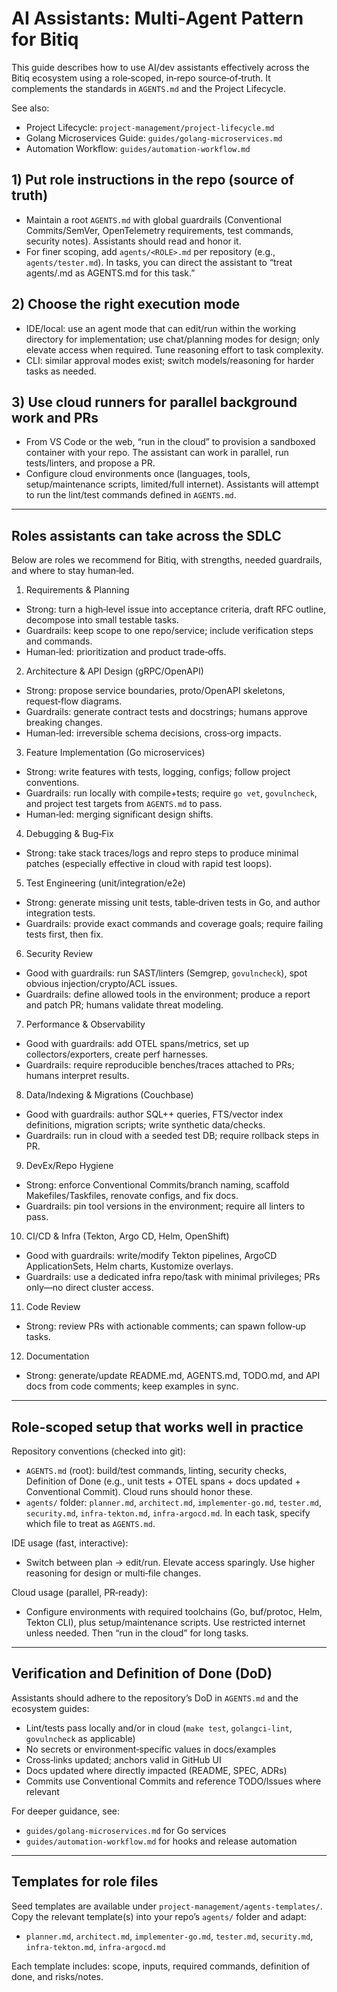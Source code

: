 # AI Assistants: Multi‑Agent Pattern for Bitiq

This guide describes how to use AI/dev assistants effectively across the Bitiq ecosystem using a role‑scoped, in‑repo source‑of‑truth. It complements the standards in `AGENTS.md` and the Project Lifecycle.

See also:
- Project Lifecycle: `project-management/project-lifecycle.md`
- Golang Microservices Guide: `guides/golang-microservices.md`
- Automation Workflow: `guides/automation-workflow.md`

## 1) Put role instructions in the repo (source of truth)

- Maintain a root `AGENTS.md` with global guardrails (Conventional Commits/SemVer, OpenTelemetry requirements, test commands, security notes). Assistants should read and honor it.
- For finer scoping, add `agents/<ROLE>.md` per repository (e.g., `agents/tester.md`). In tasks, you can direct the assistant to “treat agents/<ROLE>.md as AGENTS.md for this task.”

## 2) Choose the right execution mode

- IDE/local: use an agent mode that can edit/run within the working directory for implementation; use chat/planning modes for design; only elevate access when required. Tune reasoning effort to task complexity.
- CLI: similar approval modes exist; switch models/reasoning for harder tasks as needed.

## 3) Use cloud runners for parallel background work and PRs

- From VS Code or the web, “run in the cloud” to provision a sandboxed container with your repo. The assistant can work in parallel, run tests/linters, and propose a PR.
- Configure cloud environments once (languages, tools, setup/maintenance scripts, limited/full internet). Assistants will attempt to run the lint/test commands defined in `AGENTS.md`.

---

## Roles assistants can take across the SDLC

Below are roles we recommend for Bitiq, with strengths, needed guardrails, and where to stay human‑led.

1) Requirements & Planning
- Strong: turn a high‑level issue into acceptance criteria, draft RFC outline, decompose into small testable tasks.
- Guardrails: keep scope to one repo/service; include verification steps and commands.
- Human‑led: prioritization and product trade‑offs.

2) Architecture & API Design (gRPC/OpenAPI)
- Strong: propose service boundaries, proto/OpenAPI skeletons, request‑flow diagrams.
- Guardrails: generate contract tests and docstrings; humans approve breaking changes.
- Human‑led: irreversible schema decisions, cross‑org impacts.

3) Feature Implementation (Go microservices)
- Strong: write features with tests, logging, configs; follow project conventions.
- Guardrails: run locally with compile+tests; require `go vet`, `govulncheck`, and project test targets from `AGENTS.md` to pass.
- Human‑led: merging significant design shifts.

4) Debugging & Bug‑Fix
- Strong: take stack traces/logs and repro steps to produce minimal patches (especially effective in cloud with rapid test loops).

5) Test Engineering (unit/integration/e2e)
- Strong: generate missing unit tests, table‑driven tests in Go, and author integration tests.
- Guardrails: provide exact commands and coverage goals; require failing tests first, then fix.

6) Security Review
- Good with guardrails: run SAST/linters (Semgrep, `govulncheck`), spot obvious injection/crypto/ACL issues.
- Guardrails: define allowed tools in the environment; produce a report and patch PR; humans validate threat modeling.

7) Performance & Observability
- Good with guardrails: add OTEL spans/metrics, set up collectors/exporters, create perf harnesses.
- Guardrails: require reproducible benches/traces attached to PRs; humans interpret results.

8) Data/Indexing & Migrations (Couchbase)
- Good with guardrails: author SQL++ queries, FTS/vector index definitions, migration scripts; write synthetic data/checks.
- Guardrails: run in cloud with a seeded test DB; require rollback steps in PR.

9) DevEx/Repo Hygiene
- Strong: enforce Conventional Commits/branch naming, scaffold Makefiles/Taskfiles, renovate configs, and fix docs.
- Guardrails: pin tool versions in the environment; require all linters to pass.

10) CI/CD & Infra (Tekton, Argo CD, Helm, OpenShift)
- Good with guardrails: write/modify Tekton pipelines, ArgoCD ApplicationSets, Helm charts, Kustomize overlays.
- Guardrails: use a dedicated infra repo/task with minimal privileges; PRs only—no direct cluster access.

11) Code Review
- Strong: review PRs with actionable comments; can spawn follow‑up tasks.

12) Documentation
- Strong: generate/update README.md, AGENTS.md, TODO.md, and API docs from code comments; keep examples in sync.

---

## Role‑scoped setup that works well in practice

Repository conventions (checked into git):
- `AGENTS.md` (root): build/test commands, linting, security checks, Definition of Done (e.g., unit tests + OTEL spans + docs updated + Conventional Commit). Cloud runs should honor these.
- `agents/` folder: `planner.md`, `architect.md`, `implementer-go.md`, `tester.md`, `security.md`, `infra-tekton.md`, `infra-argocd.md`. In each task, specify which file to treat as `AGENTS.md`.

IDE usage (fast, interactive):
- Switch between plan → edit/run. Elevate access sparingly. Use higher reasoning for design or multi‑file changes.

Cloud usage (parallel, PR‑ready):
- Configure environments with required toolchains (Go, buf/protoc, Helm, Tekton CLI), plus setup/maintenance scripts. Use restricted internet unless needed. Then “run in the cloud” for long tasks.

---

## Verification and Definition of Done (DoD)

Assistants should adhere to the repository’s DoD in `AGENTS.md` and the ecosystem guides:
- Lint/tests pass locally and/or in cloud (`make test`, `golangci-lint`, `govulncheck` as applicable)
- No secrets or environment‑specific values in docs/examples
- Cross‑links updated; anchors valid in GitHub UI
- Docs updated where directly impacted (README, SPEC, ADRs)
- Commits use Conventional Commits and reference TODO/Issues where relevant

For deeper guidance, see:
- `guides/golang-microservices.md` for Go services
- `guides/automation-workflow.md` for hooks and release automation

---

## Templates for role files

Seed templates are available under `project-management/agents-templates/`. Copy the relevant template(s) into your repo’s `agents/` folder and adapt:
- `planner.md`, `architect.md`, `implementer-go.md`, `tester.md`, `security.md`, `infra-tekton.md`, `infra-argocd.md`

Each template includes: scope, inputs, required commands, definition of done, and risks/notes.

